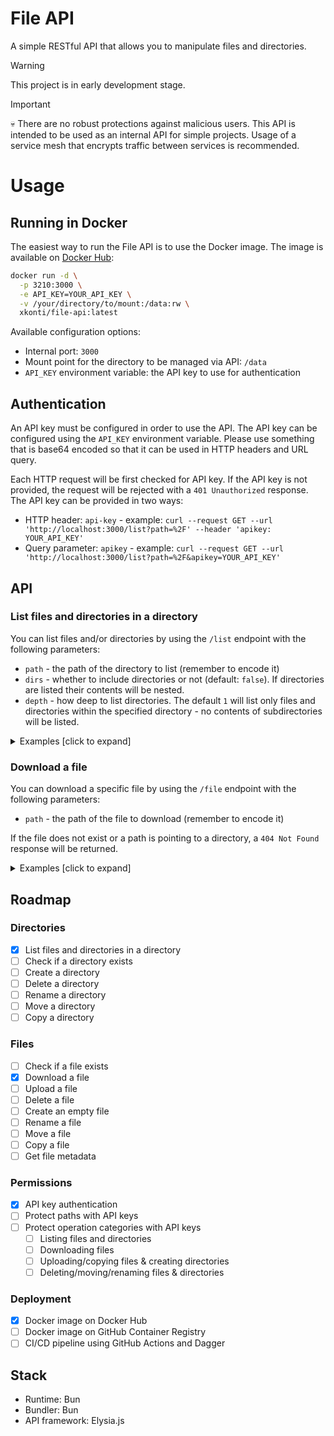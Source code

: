 # File API

A simple RESTful API that allows you to manipulate files and directories.

> [!WARNING]
> This project is in early development stage.

> [!IMPORTANT]
> 💀 There are no robust protections against malicious users. This API is intended to be used as an internal API for simple projects. Usage of a service mesh that encrypts traffic between services is recommended.

# Usage

## Running in Docker

The easiest way to run the File API is to use the Docker image. The image is available on [Docker Hub](https://hub.docker.com/r/xkonti/file-api):

```bash
docker run -d \
  -p 3210:3000 \
  -e API_KEY=YOUR_API_KEY \
  -v /your/directory/to/mount:/data:rw \
  xkonti/file-api:latest
```

Available configuration options:

- Internal port: `3000`
- Mount point for the directory to be managed via API: `/data`
- `API_KEY` environment variable: the API key to use for authentication

## Authentication

An API key must be configured in order to use the API. The API key can be configured using the `API_KEY` environment variable. Please use something that is base64 encoded so that it can be used in HTTP headers and URL query.

Each HTTP request will be first checked for API key. If the API key is not provided, the request will be rejected with a `401 Unauthorized` response. The API key can be provided in two ways:

- HTTP header: `api-key` - example: `curl --request GET --url 'http://localhost:3000/list?path=%2F' --header 'apikey: YOUR_API_KEY'`
- Query parameter: `apikey` - example: `curl --request GET --url 'http://localhost:3000/list?path=%2F&apikey=YOUR_API_KEY'`

## API

### List files and directories in a directory

You can list files and/or directories by using the `/list` endpoint with the following parameters:

- `path` - the path of the directory to list (remember to encode it)
- `dirs` - whether to include directories or not (default: `false`). If directories are listed their contents will be nested.
- `depth` - how deep to list directories. The default `1` will list only files and directories within the specified directory - no contents of subdirectories will be listed.

<details>
  <summary>Examples [click to expand]</summary>

- `curl --request GET --url 'http://localhost:3000/list?path=%2F'` - list only files in the root directory (`%2F` is the encoded `/`):
  ```json
  [
    {
      "name": "Expenses 2022.xlsx",
      "fullPath": "/Expenses 2022.xlsx",
      "type": "file"
    }
  ]
  ```
- `curl --request GET --url 'http://localhost:3000/list?path=%2F&dirs=true'` - list files and directories in the root directory (`%2F` is the encoded `/`):

  ```json
  [
    {
      "name": "repos",
      "fullPath": "/repos",
      "type": "dir"
    },
    {
      "name": "Expenses 2022.xlsx",
      "fullPath": "/Expenses 2022.xlsx",
      "type": "file"
    }
  ]
  ```

- `curl --request GET --url 'http://localhost:3000/list?path=%2F&dirs=true&depth=2'` - list files and directories in the root directory. Additionally increase depth to `2` so that the contents of the `repos` directory are listed:
  ```json
  [
    {
      "name": "repos",
      "fullPath": "/repos",
      "type": "dir",
      "contents": [
        {
          "name": "rusty-result-ts",
          "fullPath": "/repos/rusty-result-ts",
          "type": "dir"
        },
        {
          "name": "vue-smart-routes",
          "fullPath": "/repos/vue-smart-routes",
          "type": "dir"
        },
        {
          "name": "todo.md",
          "fullPath": "/repos/todo.md",
          "type": "file"
        },
        {
          "name": "clean-node-package-typescript",
          "fullPath": "/repos/clean-node-package-typescript",
          "type": "dir"
        },
        {
          "name": "notes.md",
          "fullPath": "/repos/notes.md",
          "type": "file"
        }
      ]
    },
    {
      "name": "Expenses 2022.xlsx",
      "fullPath": "/Expenses 2022.xlsx",
      "type": "file"
    }
  ]
  ```
- `curl --request GET --url 'http://localhost:3000/list?path=%2F&dirs=true&depth=2'` - list **only files** in the root directory. Additionally increase depth to `2` so that the contents of the `repos` directory are listed. This will present all the files as a flat list:
  ```json
  [
    {
      "name": "todo.md",
      "fullPath": "/repos/todo.md",
      "type": "file"
    },
    {
      "name": "notes.md",
      "fullPath": "/repos/notes.md",
      "type": "file"
    },
    {
      "name": "Expenses 2022.xlsx",
      "fullPath": "/Expenses 2022.xlsx",
      "type": "file"
    }
  ]
  ```
- `curl --request GET --url 'http://localhost:3000/list?path=repos%2Frusty-result.ts&dirs=true'` - list files and directories in the `repos/rusty-result.ts` directory. Additionally increase depth to `2` so that the contents of the `repos` directory are listed:
  ```json
  [
    {
      "name": "repos",
      "fullPath": "/repos",
      "type": "dir",
      "contents": [
        {
          "name": "rusty-result-ts",
          "fullPath": "/repos/rusty-result-ts",
          "type": "dir"
        },
        {
          "name": "vue-smart-routes",
          "fullPath": "/repos/vue-smart-routes",
          "type": "dir"
        },
        {
          "name": "todo.md",
          "fullPath": "/repos/todo.md",
          "type": "file"
        },
        {
          "name": "clean-node-package-typescript",
          "fullPath": "/repos/clean-node-package-typescript",
          "type": "dir"
        },
        {
          "name": "notes.md",
          "fullPath": "/repos/notes.md",
          "type": "file"
        }
      ]
    },
    {
      "name": "Expenses 2022.xlsx",
      "fullPath": "/Expenses 2022.xlsx",
      "type": "file"
    }
  ]
  ```
  </details>

### Download a file

You can download a specific file by using the `/file` endpoint with the following parameters:

- `path` - the path of the file to download (remember to encode it)

If the file does not exist or a path is pointing to a directory, a `404 Not Found` response will be returned.

<details>
  <summary>Examples [click to expand]</summary>

- `curl --request GET --url 'http://localhost:3000/file?path=%2FExpenses%202022.xlsx'` - download the `Expenses 2022.xlsx` file (`%2FExpenses%202022.xlsx` is the encoded `/Expenses 2022.xlsx`)
</details>

## Roadmap

### Directories

- [x] List files and directories in a directory
- [ ] Check if a directory exists
- [ ] Create a directory
- [ ] Delete a directory
- [ ] Rename a directory
- [ ] Move a directory
- [ ] Copy a directory

### Files

- [ ] Check if a file exists
- [x] Download a file
- [ ] Upload a file
- [ ] Delete a file
- [ ] Create an empty file
- [ ] Rename a file
- [ ] Move a file
- [ ] Copy a file
- [ ] Get file metadata

### Permissions

- [x] API key authentication
- [ ] Protect paths with API keys
- [ ] Protect operation categories with API keys
  - [ ] Listing files and directories
  - [ ] Downloading files
  - [ ] Uploading/copying files & creating directories
  - [ ] Deleting/moving/renaming files & directories

### Deployment

- [x] Docker image on Docker Hub
- [ ] Docker image on GitHub Container Registry
- [ ] CI/CD pipeline using GitHub Actions and Dagger

## Stack

- Runtime: Bun
- Bundler: Bun
- API framework: Elysia.js
